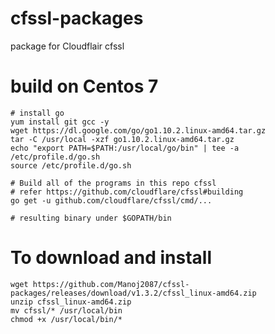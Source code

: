# cfssl-packages
package for Cloudflair cfssl

# build on Centos 7

```
# install go
yum install git gcc -y
wget https://dl.google.com/go/go1.10.2.linux-amd64.tar.gz
tar -C /usr/local -xzf go1.10.2.linux-amd64.tar.gz
echo "export PATH=$PATH:/usr/local/go/bin" | tee -a /etc/profile.d/go.sh
source /etc/profile.d/go.sh

# Build all of the programs in this repo cfssl 
# refer https://github.com/cloudflare/cfssl#building
go get -u github.com/cloudflare/cfssl/cmd/...

# resulting binary under $GOPATH/bin 
```

# To download and install
```
wget https://github.com/Manoj2087/cfssl-packages/releases/download/v1.3.2/cfssl_linux-amd64.zip
unzip cfssl_linux-amd64.zip
mv cfssl/* /usr/local/bin
chmod +x /usr/local/bin/*
```
